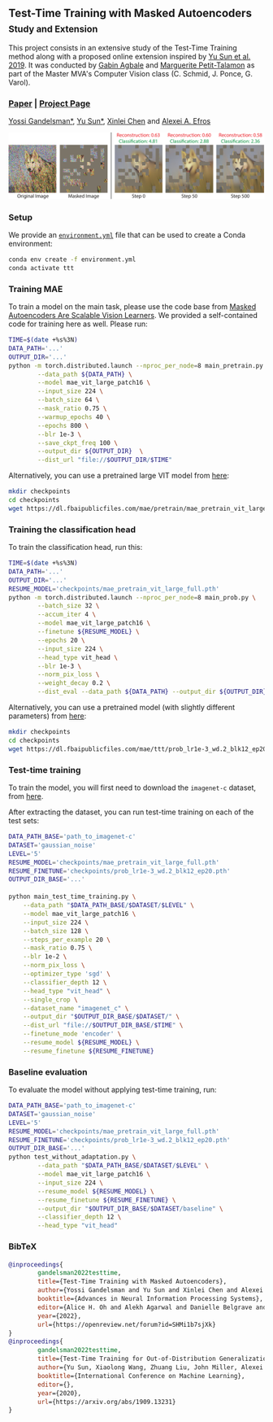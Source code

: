 ## Test-Time Training with Masked Autoencoders<br><sub>Study and Extension</sub>
This project consists in an extensive study of the Test-Time Training method along with a proposed online extension inspired by [Yu Sun et al. 2019](https://openreview.net/forum?id=HyezmlBKwr). It was conducted by [Gabin Agbale](https://github.com/GabinAgbale) and [Marguerite Petit-Talamon](https://github.com/margueritetalamon) as part of the Master MVA's Computer Vision class (C. Schmid, J. Ponce, G. Varol). 


### [Paper](https://arxiv.org/abs/2209.07522) | [Project Page](https://yossigandelsman.github.io/ttt_mae/index.html)

[Yossi Gandelsman*](https://yossigandelsman.github.io/), [Yu Sun*](https://yueatsprograms.github.io/), [Xinlei Chen](https://xinleic.xyz/) and [Alexei A. Efros](https://people.eecs.berkeley.edu/~efros/)

![Teaser](images/teaser.png)

### Setup
We provide an [`environment.yml`](environment.yml) file that can be used to create a Conda environment:

```bash
conda env create -f environment.yml
conda activate ttt
```

### Training MAE
To train a model on the main task, please use the code base from [Masked Autoencoders Are Scalable Vision Learners](https://github.com/facebookresearch/mae).
We provided a self-contained code for training here as well. Please run:

```bash
TIME=$(date +%s%3N)
DATA_PATH='...'
OUTPUT_DIR='...'
python -m torch.distributed.launch --nproc_per_node=8 main_pretrain.py \
        --data_path ${DATA_PATH} \
        --model mae_vit_large_patch16 \
        --input_size 224 \
        --batch_size 64 \
        --mask_ratio 0.75 \
        --warmup_epochs 40 \
        --epochs 800 \
        --blr 1e-3 \
        --save_ckpt_freq 100 \
        --output_dir ${OUTPUT_DIR}  \
        --dist_url "file://$OUTPUT_DIR/$TIME"
```

Alternatively, you can use a pretrained large VIT model from [here](https://dl.fbaipublicfiles.com/mae/pretrain/mae_pretrain_vit_large_full.pth):

```bash
mkdir checkpoints
cd checkpoints
wget https://dl.fbaipublicfiles.com/mae/pretrain/mae_pretrain_vit_large_full.pth
```

### Training the classification head
To train the classification head, run this:
```bash
TIME=$(date +%s%3N)
DATA_PATH='...'
OUTPUT_DIR='...'
RESUME_MODEL='checkpoints/mae_pretrain_vit_large_full.pth'
python -m torch.distributed.launch --nproc_per_node=8 main_prob.py \
        --batch_size 32 \
        --accum_iter 4 \
        --model mae_vit_large_patch16 \
        --finetune ${RESUME_MODEL} \
        --epochs 20 \
        --input_size 224 \
        --head_type vit_head \
        --blr 1e-3 \
        --norm_pix_loss \
        --weight_decay 0.2 \
        --dist_eval --data_path ${DATA_PATH} --output_dir ${OUTPUT_DIR}
```
Alternatively, you can use a pretrained model (with slightly different parameters) from [here](https://dl.fbaipublicfiles.com/mae/ttt/prob_lr1e-3_wd.2_blk12_ep20.pth):

```bash
mkdir checkpoints
cd checkpoints
wget https://dl.fbaipublicfiles.com/mae/ttt/prob_lr1e-3_wd.2_blk12_ep20.pth
```

### Test-time training

To train the model, you will first need to download the `imagenet-c` dataset, from [here](https://zenodo.org/record/2235448#.Yz9OHezMKFw).

After extracting the dataset, you can run test-time training on each of the test sets:

```bash
DATA_PATH_BASE='path_to_imagenet-c'
DATASET='gaussian_noise'
LEVEL='5'
RESUME_MODEL='checkpoints/mae_pretrain_vit_large_full.pth'
RESUME_FINETUNE='checkpoints/prob_lr1e-3_wd.2_blk12_ep20.pth'
OUTPUT_DIR_BASE='...'

python main_test_time_training.py \
    --data_path "$DATA_PATH_BASE/$DATASET/$LEVEL" \
    --model mae_vit_large_patch16 \
    --input_size 224 \
    --batch_size 128 \
    --steps_per_example 20 \
    --mask_ratio 0.75 \
    --blr 1e-2 \
    --norm_pix_loss \
    --optimizer_type 'sgd' \
    --classifier_depth 12 \
    --head_type "vit_head" \
    --single_crop \
    --dataset_name "imagenet_c" \
    --output_dir "$OUTPUT_DIR_BASE/$DATASET/" \
    --dist_url "file://$OUTPUT_DIR_BASE/$TIME" \
    --finetune_mode 'encoder' \
    --resume_model ${RESUME_MODEL} \
    --resume_finetune ${RESUME_FINETUNE}
```

### Baseline evaluation
To evaluate the model without applying test-time training, run:
```bash
DATA_PATH_BASE='path_to_imagenet-c'
DATASET='gaussian_noise'
LEVEL='5'
RESUME_MODEL='checkpoints/mae_pretrain_vit_large_full.pth'
RESUME_FINETUNE='checkpoints/prob_lr1e-3_wd.2_blk12_ep20.pth'
OUTPUT_DIR_BASE='...'
python test_without_adaptation.py \
        --data_path "$DATA_PATH_BASE/$DATASET/$LEVEL" \
        --model mae_vit_large_patch16 \
        --input_size 224 \
        --resume_model ${RESUME_MODEL} \
        --resume_finetune ${RESUME_FINETUNE} \
        --output_dir "$OUTPUT_DIR_BASE/$DATASET/baseline" \
        --classifier_depth 12 \
        --head_type "vit_head" 
```

### BibTeX

```bibtex
@inproceedings{
        gandelsman2022testtime,
        title={Test-Time Training with Masked Autoencoders},
        author={Yossi Gandelsman and Yu Sun and Xinlei Chen and Alexei A Efros},
        booktitle={Advances in Neural Information Processing Systems},
        editor={Alice H. Oh and Alekh Agarwal and Danielle Belgrave and Kyunghyun Cho},
        year={2022},
        url={https://openreview.net/forum?id=SHMi1b7sjXk}
}
@inproceedings{
        gandelsman2022testtime,
        title={Test-Time Training for Out-of-Distribution Generalization},
        author={Yu Sun, Xiaolong Wang, Zhuang Liu, John Miller, Alexei A. Efros, Moritz Hardt},
        booktitle={International Conference on Machine Learning},
        editor={},
        year={2020},
        url={https://arxiv.org/abs/1909.13231}
}

```
